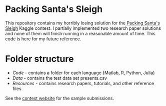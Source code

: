 Packing Santa's Sleigh
======================
This repository contains my horribly losing solution for the [Packing Santa's Sleigh](https://www.kaggle.com/c/packing-santas-sleigh) Kaggle contest. I partially implemented two research paper solutions and none of them will finish running in a reasonable amount of time. This code is here for my future reference.

Folder structure
================
* *Code* - contains a folder for each language {Matlab,  R, Python, Julia}
* *Data* - contains the test data set presents.csv
* *Resources* - contains research papers, tutorials, and other reference files

See the [contest website](https://www.kaggle.com/c/packing-santas-sleigh) for the sample submissions.
